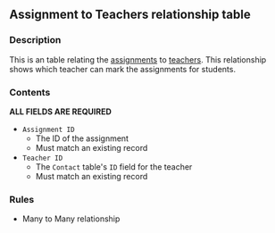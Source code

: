 ## Assignment to Teachers relationship table

### Description

This is an table relating the [assignments](./assignment.md) to [teachers](./teacher.md).
This relationship shows which teacher can mark the assignments for students.

### Contents

**ALL FIELDS ARE REQUIRED**

* `Assignment ID`
    - The ID of the assignment
    - Must match an existing record
* `Teacher ID`
    - The `Contact` table's `ID` field for the teacher
    - Must match an existing record

### Rules

* Many to Many relationship